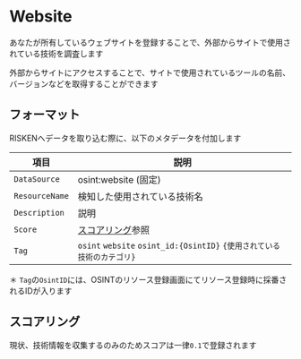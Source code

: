 # Website

あなたが所有しているウェブサイトを登録することで、外部からサイトで使用されている技術を調査します

外部からサイトにアクセスすることで、サイトで使用されているツールの名前、バージョンなどを取得することができます

## フォーマット

RISKENへデータを取り込む際に、以下のメタデータを付加します

| 項目            | 説明                                            |
| -------------- | ---------------------------------------------- |
| `DataSource`   | osint:website (固定)                          |
| `ResourceName` | 検知した使用されている技術名                        |
| `Description`  | 説明                                            |
| `Score`        | [スコアリング](/osint/domain_concept/#_2)参照      |
| `Tag`          | `osint` `website` `osint_id:{OsintID}` `{使用されている技術のカテゴリ}` |

＊ `Tag`の`OsintID`には、OSINTのリソース登録画面にてリソース登録時に採番されるIDが入ります

## スコアリング

現状、技術情報を収集するのみのためスコアは一律`0.1`で登録されます

